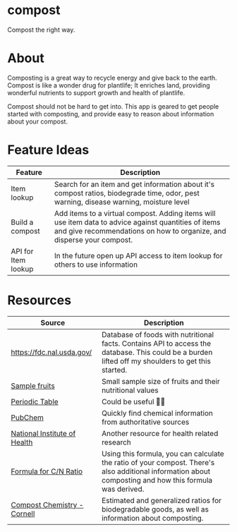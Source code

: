 # compost
Compost the right way.

# About
Composting is a great way to recycle energy and give back to the earth. Compost is like a wonder drug for plantlife; It enriches land, providing wonderful nutrients to support growth and health of plantlife.

Compost should not be hard to get into. This app is geared to get people started with composting, and provide easy to reason about information about your compost. 

# Feature Ideas

| Feature | Description |
| ----------- | ----------- |
| Item lookup | Search for an item and get information about it's compost ratios, biodegrade time, odor, pest warning, disease warning, moisture level |
| Build a compost | Add items to a virtual compost. Adding items will use item data to advice against quantities of items and give recommendations on how to organize, and disperse your compost. |
| API for Item lookup | In the future open up API access to item lookup for others to use information |

# Resources

| Source | Description |
| ----------- | ----------- |
| https://fdc.nal.usda.gov/ | Database of foods with nutritional facts. Contains API to access the database. This could be a burden lifted off my shoulders to get this started. |
| [Sample fruits](https://www.diabetesselfmanagement.com/nutrition-exercise/nutrition/fruit-nutrition-facts/) | Small sample size of fruits and their nutritional values |
| [Periodic Table](https://pubchem.ncbi.nlm.nih.gov/periodic-table/) | Could be useful 🤷‍♂️ |
| [PubChem](https://pubchem.ncbi.nlm.nih.gov/) | Quickly find chemical information from authoritative sources |
| [National Institute of Health](https://www.nih.gov/) | Another resource for health related research |
| [Formula for C/N Ratio](https://compost.css.cornell.edu/calc/cn_ratio.html) | Using this formula, you can calculate the ratio of your compost. There's also additional information about composting and how this formula was derived. |
| [Compost Chemistry - Cornell](https://compost.css.cornell.edu/chemistry.html) | Estimated and generalized ratios for biodegradable goods, as well as information about composting. |
